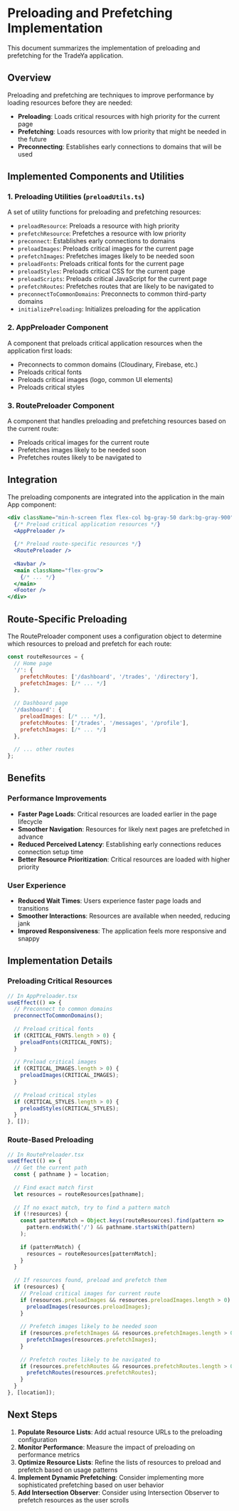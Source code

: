 # Preloading and Prefetching Implementation

This document summarizes the implementation of preloading and prefetching for the TradeYa application.

## Overview

Preloading and prefetching are techniques to improve performance by loading resources before they are needed:

- **Preloading**: Loads critical resources with high priority for the current page
- **Prefetching**: Loads resources with low priority that might be needed in the future
- **Preconnecting**: Establishes early connections to domains that will be used

## Implemented Components and Utilities

### 1. Preloading Utilities (`preloadUtils.ts`)

A set of utility functions for preloading and prefetching resources:

- `preloadResource`: Preloads a resource with high priority
- `prefetchResource`: Prefetches a resource with low priority
- `preconnect`: Establishes early connections to domains
- `preloadImages`: Preloads critical images for the current page
- `prefetchImages`: Prefetches images likely to be needed soon
- `preloadFonts`: Preloads critical fonts for the current page
- `preloadStyles`: Preloads critical CSS for the current page
- `preloadScripts`: Preloads critical JavaScript for the current page
- `prefetchRoutes`: Prefetches routes that are likely to be navigated to
- `preconnectToCommonDomains`: Preconnects to common third-party domains
- `initializePreloading`: Initializes preloading for the application

### 2. AppPreloader Component

A component that preloads critical application resources when the application first loads:

- Preconnects to common domains (Cloudinary, Firebase, etc.)
- Preloads critical fonts
- Preloads critical images (logo, common UI elements)
- Preloads critical styles

### 3. RoutePreloader Component

A component that handles preloading and prefetching resources based on the current route:

- Preloads critical images for the current route
- Prefetches images likely to be needed soon
- Prefetches routes likely to be navigated to

## Integration

The preloading components are integrated into the application in the main App component:

```jsx
<div className="min-h-screen flex flex-col bg-gray-50 dark:bg-gray-900">
  {/* Preload critical application resources */}
  <AppPreloader />
  
  {/* Preload route-specific resources */}
  <RoutePreloader />
  
  <Navbar />
  <main className="flex-grow">
    {/* ... */}
  </main>
  <Footer />
</div>
```

## Route-Specific Preloading

The RoutePreloader component uses a configuration object to determine which resources to preload and prefetch for each route:

```javascript
const routeResources = {
  // Home page
  '/': {
    prefetchRoutes: ['/dashboard', '/trades', '/directory'],
    prefetchImages: [/* ... */]
  },
  
  // Dashboard page
  '/dashboard': {
    preloadImages: [/* ... */],
    prefetchRoutes: ['/trades', '/messages', '/profile'],
    prefetchImages: [/* ... */]
  },
  
  // ... other routes
};
```

## Benefits

### Performance Improvements

- **Faster Page Loads**: Critical resources are loaded earlier in the page lifecycle
- **Smoother Navigation**: Resources for likely next pages are prefetched in advance
- **Reduced Perceived Latency**: Establishing early connections reduces connection setup time
- **Better Resource Prioritization**: Critical resources are loaded with higher priority

### User Experience

- **Reduced Wait Times**: Users experience faster page loads and transitions
- **Smoother Interactions**: Resources are available when needed, reducing jank
- **Improved Responsiveness**: The application feels more responsive and snappy

## Implementation Details

### Preloading Critical Resources

```javascript
// In AppPreloader.tsx
useEffect(() => {
  // Preconnect to common domains
  preconnectToCommonDomains();
  
  // Preload critical fonts
  if (CRITICAL_FONTS.length > 0) {
    preloadFonts(CRITICAL_FONTS);
  }
  
  // Preload critical images
  if (CRITICAL_IMAGES.length > 0) {
    preloadImages(CRITICAL_IMAGES);
  }
  
  // Preload critical styles
  if (CRITICAL_STYLES.length > 0) {
    preloadStyles(CRITICAL_STYLES);
  }
}, []);
```

### Route-Based Preloading

```javascript
// In RoutePreloader.tsx
useEffect(() => {
  // Get the current path
  const { pathname } = location;
  
  // Find exact match first
  let resources = routeResources[pathname];
  
  // If no exact match, try to find a pattern match
  if (!resources) {
    const patternMatch = Object.keys(routeResources).find(pattern => 
      pattern.endsWith('/') && pathname.startsWith(pattern)
    );
    
    if (patternMatch) {
      resources = routeResources[patternMatch];
    }
  }
  
  // If resources found, preload and prefetch them
  if (resources) {
    // Preload critical images for current route
    if (resources.preloadImages && resources.preloadImages.length > 0) {
      preloadImages(resources.preloadImages);
    }
    
    // Prefetch images likely to be needed soon
    if (resources.prefetchImages && resources.prefetchImages.length > 0) {
      prefetchImages(resources.prefetchImages);
    }
    
    // Prefetch routes likely to be navigated to
    if (resources.prefetchRoutes && resources.prefetchRoutes.length > 0) {
      prefetchRoutes(resources.prefetchRoutes);
    }
  }
}, [location]);
```

## Next Steps

1. **Populate Resource Lists**: Add actual resource URLs to the preloading configuration
2. **Monitor Performance**: Measure the impact of preloading on performance metrics
3. **Optimize Resource Lists**: Refine the lists of resources to preload and prefetch based on usage patterns
4. **Implement Dynamic Prefetching**: Consider implementing more sophisticated prefetching based on user behavior
5. **Add Intersection Observer**: Consider using Intersection Observer to prefetch resources as the user scrolls
